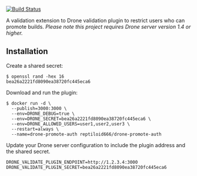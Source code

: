 [![Build Status](https://cloud.drone.io/api/badges/teryaev/drone-promote-auth/status.svg)](https://cloud.drone.io/teryaev/drone-promote-auth)


A validation extension to Drone validation plugin to restrict users who can promote builds. _Please note this project requires Drone server version 1.4 or higher._

## Installation

Create a shared secret:

```console
$ openssl rand -hex 16
bea26a2221fd8090ea38720fc445eca6
```

Download and run the plugin:

```console
$ docker run -d \
  --publish=3000:3000 \
  --env=DRONE_DEBUG=true \
  --env=DRONE_SECRET=bea26a2221fd8090ea38720fc445eca6 \
  --env=DRONE_ALLOWED_USERS=user1,user2,user3 \
  --restart=always \
  --name=drone-promote-auth reptiloid666/drone-promote-auth
```

Update your Drone server configuration to include the plugin address and the shared secret.

```text
DRONE_VALIDATE_PLUGIN_ENDPOINT=http://1.2.3.4:3000
DRONE_VALIDATE_PLUGIN_SECRET=bea26a2221fd8090ea38720fc445eca6
